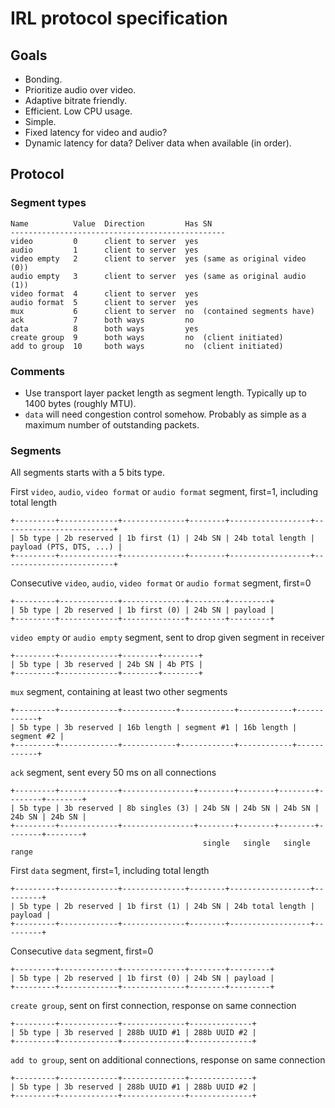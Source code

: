 #  IRL protocol specification

## Goals
- Bonding.
- Prioritize audio over video.
- Adaptive bitrate friendly.
- Efficient. Low CPU usage.
- Simple.
- Fixed latency for video and audio?
- Dynamic latency for data? Deliver data when available (in order).

## Protocol

### Segment types

```
Name          Value  Direction         Has SN
------------------------------------------------
video         0      client to server  yes
audio         1      client to server  yes
video empty   2      client to server  yes (same as original video (0))
audio empty   3      client to server  yes (same as original audio (1))
video format  4      client to server  yes
audio format  5      client to server  yes
mux           6      client to server  no  (contained segments have)
ack           7      both ways         no
data          8      both ways         yes
create group  9      both ways         no  (client initiated)
add to group  10     both ways         no  (client initiated)
```

### Comments
- Use transport layer packet length as segment length. Typically up to 1400 bytes (roughly MTU).
- `data` will need congestion control somehow. Probably as simple as a maximum number of outstanding
  packets.

### Segments

All segments starts with a 5 bits type.

First `video`, `audio`, `video format` or `audio format` segment, first=1, including total length

```
+---------+-------------+--------------+--------+------------------+-------------------------+
| 5b type | 2b reserved | 1b first (1) | 24b SN | 24b total length | payload (PTS, DTS, ...) |
+---------+-------------+--------------+--------+------------------+-------------------------+
```

Consecutive `video`, `audio`, `video format` or `audio format` segment, first=0

```
+---------+-------------+--------------+--------+---------+
| 5b type | 2b reserved | 1b first (0) | 24b SN | payload |
+---------+-------------+--------------+--------+---------+
```

`video empty` or `audio empty` segment, sent to drop given segment in receiver

```
+---------+-------------+--------+--------+
| 5b type | 3b reserved | 24b SN | 4b PTS |
+---------+-------------+--------+--------+
```

`mux` segment, containing at least two other segments

```
+---------+-------------+------------+------------+------------+------------+
| 5b type | 3b reserved | 16b length | segment #1 | 16b length | segment #2 |
+---------+-------------+------------+------------+------------+------------+
```

`ack` segment, sent every 50 ms on all connections

```
+---------+-------------+----------------+--------+--------+--------+--------+--------+
| 5b type | 3b reserved | 8b singles (3) | 24b SN | 24b SN | 24b SN | 24b SN | 24b SN |
+---------+-------------+----------------+--------+--------+--------+--------+--------+
                                           single   single   single        range
```

First `data` segment, first=1, including total length

```
+---------+-------------+--------------+--------+------------------+---------+
| 5b type | 2b reserved | 1b first (1) | 24b SN | 24b total length | payload |
+---------+-------------+--------------+--------+------------------+---------+
```

Consecutive `data` segment, first=0

```
+---------+-------------+--------------+--------+---------+
| 5b type | 2b reserved | 1b first (0) | 24b SN | payload |
+---------+-------------+--------------+--------+---------+
```

`create group`, sent on first connection, response on same connection

```
+---------+-------------+--------------+--------------+
| 5b type | 3b reserved | 288b UUID #1 | 288b UUID #2 |
+---------+-------------+--------------+--------------+
```

`add to group`, sent on additional connections, response on same connection

```
+---------+-------------+--------------+--------------+
| 5b type | 3b reserved | 288b UUID #1 | 288b UUID #2 |
+---------+-------------+--------------+--------------+
```
